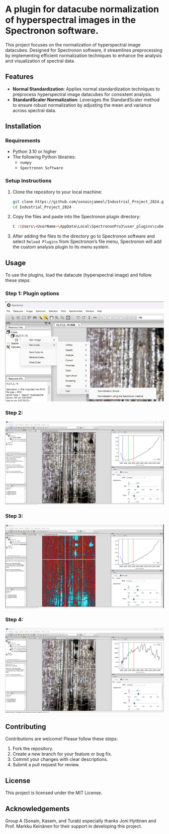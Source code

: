 
# A plugin for datacube normalization of hyperspectral images in the Spectronon software.

This project focuses on the normalization of hyperspectral image datacubes. Designed for Spectronon software, it streamlines preprocessing by implementing efficient normalization techniques to enhance the analysis and visualization of spectral data.

## Features

- **Normal Standardization**: Applies normal standardization techniques to preprocess hyperspectral image datacubes for consistent analysis.
- **StandardScaler Normalization**: Leverages the StandardScaler method to ensure robust normalization by adjusting the mean and variance across spectral data.

## Installation

### Requirements

- Python 3.10 or higher
- The following Python libraries:
    - `numpy`
    - `Spectronon Software`

### Setup Instructions

1. Clone the repository to your local machine:
   ```bash
   git clone https://github.com/sonainjameel/Industrial_Project_2024.git
   cd Industrial_Project_2024
   ```

2. Copy the files and paste into the Spectronon plugin directory:
   ```bash
   C :\Users\<UserName>\AppData\Local\SpectrononPro3\user_plugins\cube\user\
   ```
3. After adding the files to the directory go to Spectronon software and select ```Reload Plugins``` from Spectronon’s file menu, Spectronon will add
the custom analysis plugin to its menu system.

## Usage

To use the plugins, load the datacute (hyperspectral image) and follow these steps:

### Step 1: Plugin options
![Visualization of Plugin](images/plug1.png)

### Step 2:
![Visualization of Plugin](images/plug2.png)

### Step 3:
![Visualization of Plugin](images/plug3.png)

### Step 4:
![Visualization of Plugin](images/plug4.png)



## Contributing

Contributions are welcome! Please follow these steps:

1. Fork the repository.
2. Create a new branch for your feature or bug fix.
3. Commit your changes with clear descriptions.
4. Submit a pull request for review.

## License

This project is licensed under the MIT License.

## Acknowledgements

Group A (Sonain, Kasem, and Turab) especially thanks Joni Hyttinen and Prof. Markku Keinänen for their support in developing this project.
